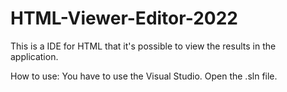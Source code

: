 # HTML-Viewer-Editor-2022
This is a IDE for HTML that it's possible to view the results in the application.

How to use: You have to use the Visual Studio. Open the .sln file.
